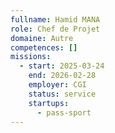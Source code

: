 ```yaml
---
fullname: Hamid MANA
role: Chef de Projet
domaine: Autre
competences: []
missions:
  - start: 2025-03-24
    end: 2026-02-28
    employer: CGI
    status: service
    startups:
      - pass-sport
---
```

